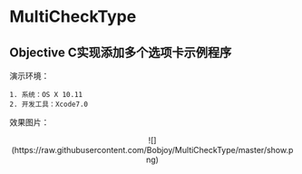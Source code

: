 # MultiCheckType
Objective C实现添加多个选项卡示例程序
---
演示环境：

    1. 系统：OS X 10.11
    2. 开发工具：Xcode7.0
    
效果图片：

<center>![](https://raw.githubusercontent.com/Bobjoy/MultiCheckType/master/show.png)</center>
